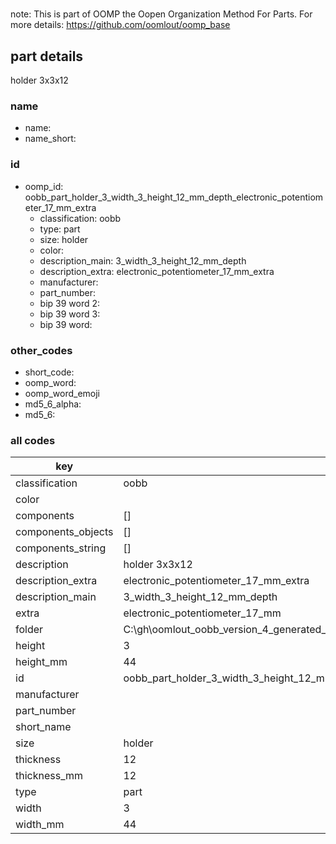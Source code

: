 #   

note: This is part of OOMP the Oopen Organization Method For Parts. For more details: https://github.com/oomlout/oomp_base

##  part details



holder 3x3x12

### name
* name: 
* name_short: 
### id
* oomp_id: oobb_part_holder_3_width_3_height_12_mm_depth_electronic_potentiometer_17_mm_extra
  * classification: oobb
  * type: part
  * size: holder
  * color: 
  * description_main: 3_width_3_height_12_mm_depth
  * description_extra: electronic_potentiometer_17_mm_extra
  * manufacturer: 
  * part_number: 
  * bip 39 word 2: 
  * bip 39 word 3: 
  * bip 39 word: 

### other_codes
* short_code: 
* oomp_word: 
* oomp_word_emoji 
* md5_6_alpha: 
* md5_6: 









### all codes 
| key | value |  
| --- | --- |  
| classification | oobb |  
| color |  |  
| components | [] |  
| components_objects | [] |  
| components_string | [] |  
| description | holder 3x3x12 |  
| description_extra | electronic_potentiometer_17_mm_extra |  
| description_main | 3_width_3_height_12_mm_depth |  
| extra | electronic_potentiometer_17_mm |  
| folder | C:\gh\oomlout_oobb_version_4_generated_parts\things\oobb_part_holder_3_width_3_height_12_mm_depth_electronic_potentiometer_17_mm_extra |  
| height | 3 |  
| height_mm | 44 |  
| id | oobb_part_holder_3_width_3_height_12_mm_depth_electronic_potentiometer_17_mm_extra |  
| manufacturer |  |  
| part_number |  |  
| short_name |  |  
| size | holder |  
| thickness | 12 |  
| thickness_mm | 12 |  
| type | part |  
| width | 3 |  
| width_mm | 44 |  
